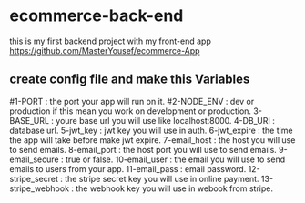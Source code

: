 # ecommerce-back-end
this is my first backend project with my front-end app https://github.com/MasterYousef/ecommerce-App
## create config file and make this Variables
#1-PORT : the port your app will run on it.
#2-NODE_ENV : dev or production if this mean you work on development or production.
3-BASE_URL : youre base url you will use like localhost:8000.
4-DB_URI : database url.
5-jwt_key : jwt key you will use in auth.
6-jwt_expire : the time the app will take before make jwt expire.
7-email_host : the host you will use to send emails.
8-email_port : the host port you will use to send emails.
9-email_secure : true or false.
10-email_user : the email you will use to send emails to users from your app.
11-email_pass : email password.
12-stripe_secret : the stripe secret key you will use in online payment.
13-stripe_webhook : the webhook key you will use in webook from stripe.
